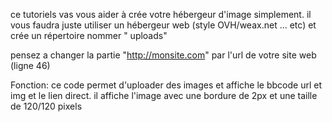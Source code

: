 ce tutoriels vas vous aider à crée votre hébergeur d'image simplement.
il vous faudra juste utiliser un hébergeur web (style OVH/weax.net ... etc)
et crée un répertoire nommer " uploads"

pensez a changer la partie "http://monsite.com" par l'url de votre site web (ligne 46)

Fonction: ce code permet d'uploader des images et affiche le bbcode url et img et le lien direct.
il affiche l'image avec une bordure de 2px et une taille de 120/120 pixels
